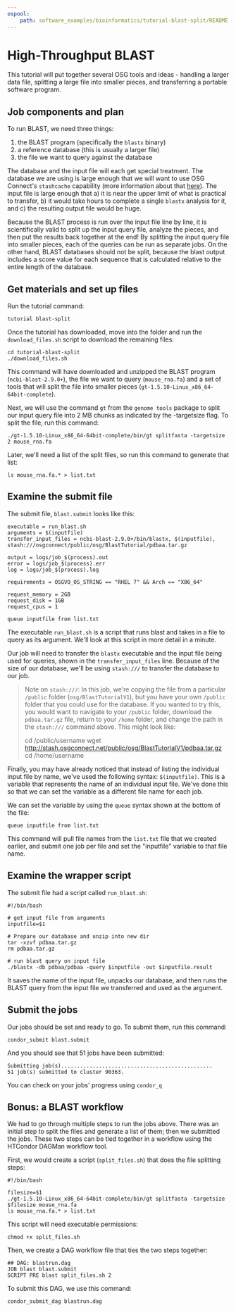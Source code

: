 ```yaml
---
ospool:
    path: software_examples/bioinformatics/tutorial-blast-split/README.md
---
```


# High-Throughput BLAST

This tutorial will put together several OSG tools and ideas - handling a larger 
data file, splitting a large file into smaller pieces, and transferring a portable 
software program. 

## Job components and plan

To run BLAST, we need three things: 
1. the BLAST program (specifically the `blastx` binary)
2. a reference database (this is usually a larger file)
3. the file we want to query against the database

The database and the input file will each get special treatment. The database we are using 
is large enough that we will want to use OSG Connect's `stashcache` capability (more information 
about that [here][stashcache]). The input 
file is large enough that a) it is near the upper limit of what is practical to transfer, 
b) it would take hours to complete a single `blastx`
analysis for it, and c) the resulting output file would be huge. 

Because the BLAST process is 
run over the input file line by line, it is scientifically valid to split up the input query file, analyze the pieces, and then put the results back together at the end! By splitting the input query file into smaller pieces, each of the queries can be run as separate jobs. On the other hand, BLAST databases should not be split, because the blast output includes a score value for each sequence that is calculated relative to the entire length of the database.

## Get materials and set up files

Run the tutorial command:

	tutorial blast-split

Once the tutorial has downloaded, move into the folder and run the `download_files.sh` script to download the remaining files: 

	cd tutorial-blast-split
	./download_files.sh

This command will have downloaded and unzipped the BLAST program (`ncbi-blast-2.9.0+`), the file we want to query 
(`mouse_rna.fa`) and a set of tools that will split the file into smaller pieces
(`gt-1.5.10-Linux_x86_64-64bit-complete`).

Next, we will use the command `gt` from the `genome tools` package to split our input query file into 2 MB chunks as indicated by the -targetsize flag. To split the file, run this command: 

	./gt-1.5.10-Linux_x86_64-64bit-complete/bin/gt splitfasta -targetsize 2 mouse_rna.fa

Later, we'll need a list of the split files, so run this command to generate that list: 

	ls mouse_rna.fa.* > list.txt

## Examine the submit file

The submit file, `blast.submit` looks like this: 

	executable = run_blast.sh
	arguments = $(inputfile)
	transfer_input_files = ncbi-blast-2.9.0+/bin/blastx, $(inputfile), stash:///osgconnect/public/osg/BlastTutorial/pdbaa.tar.gz

	output = logs/job_$(process).out
	error = logs/job_$(process).err
	log = logs/job_$(process).log

	requirements = OSGVO_OS_STRING == "RHEL 7" && Arch == "X86_64"

	request_memory = 2GB
	request_disk = 1GB
	request_cpus = 1

	queue inputfile from list.txt

The executable `run_blast.sh` is a script that runs blast and takes in a file to 
query as its argument. We'll look at this script in more detail in a minute. 

Our job will need to transfer the `blastx` executable and the input file being used for 
queries, shown in the `transfer_input_files` line. Because of the size of our database, 
we'll be using `stash:///` to transfer the database to our job.

> Note on `stash:///`: In this job, we're copying the file from a particular 
> `/public` folder (`osg/BlastTutorialV1`), but you have your own `/public` folder that you 
> could use for the database. If you wanted to try this, you would want to navigate to your `/public` folder, download the 
> `pdbaa.tar.gz` file, return to your `/home` folder, and change the path in the `stash:///`
> command above. This might look like: 
> 
>    cd /public/username
>    wget http://stash.osgconnect.net/public/osg/BlastTutorialV1/pdbaa.tar.gz
>    cd /home/username

Finally, you may have already noticed that instead of listing the individual input file 
by name, we've used the following syntax: `$(inputfile)`. This is a variable that represents 
the name of an individual input file. We've done this so that we can set the variable as 
a different file name for each job. 

We can set the variable by using the `queue` syntax shown at the bottom of the file: 

	queue inputfile from list.txt

This command will pull file names from the `list.txt` file that we created earlier, and 
submit one job per file and set the "inputfile" variable to that file name. 

## Examine the wrapper script

The submit file had a script called `run_blast.sh`: 

	#!/bin/bash

	# get input file from arguments
	inputfile=$1
	
	# Prepare our database and unzip into new dir
	tar -xzvf pdbaa.tar.gz
	rm pdbaa.tar.gz

	# run blast query on input file
	./blastx -db pdbaa/pdbaa -query $inputfile -out $inputfile.result

It saves the name of the input file, unpacks our database, and then 
runs the BLAST query from the input file we transferred and used as the argument. 

## Submit the jobs

Our jobs should be set and ready to go. To submit them, run this command:

	condor_submit blast.submit

And you should see that 51 jobs have been submitted: 

	Submitting job(s)................................................
	51 job(s) submitted to cluster 90363.

You can check on your jobs' progress using `condor_q`

## Bonus: a BLAST workflow

We had to go through multiple steps to run the jobs above. There was an initial 
step to split the files and generate a list of them; then we submitted the jobs. These 
two steps can be tied together in a workflow using the HTCondor DAGMan workflow tool. 

First, we would create a script (`split_files.sh`) that does the file splitting steps: 

	#!/bin/bash
	
	filesize=$1
	./gt-1.5.10-Linux_x86_64-64bit-complete/bin/gt splitfasta -targetsize $filesize mouse_rna.fa
	ls mouse_rna.fa.* > list.txt

This script will need executable permissions:

	chmod +x split_files.sh

Then, we create a DAG workflow file that ties the two steps together: 

	## DAG: blastrun.dag
	JOB blast blast.submit
	SCRIPT PRE blast split_files.sh 2

To submit this DAG, we use this command: 

	condor_submit_dag blastrun.dag


[stashcache]: https://support.opensciencegrid.org/support/solutions/articles/12000002775-transferring-data-with-stashcache
